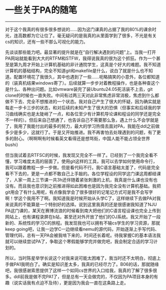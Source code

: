 # 一些关于PA的随笔
---
对于这个我真的有很多很多想说的……因为这门课真的占据了我的80%的课余时光，连高数都为它让位了。毫无疑问的是我真的从里面学到了很多，不光是有关cs的知识，还有一些不那么可视化的能力。

先谈谈那些能力吧。最显著的提升就是在“自行解决遇到的问题”上。当我一打开PA网站就能看到大大的RTFM和STFW，我得说我真的很为这个抓狂。作为一个甚至是第九周才开始上计算机基础的非计通院学生，这真是个好大的难题。我不知道计算机的基础结构，完全不知道git和makefile是什么，说白了就是什么也不知道。配置环境花了我很久，其中也遇到了一些……呃略搞笑的小意外，各位都知道的（装真机结果windows寄了）。后续就算一步步对着教程操作，也是各种查这个是什么、各种出问题。比如vmware装完了装Ubuntu24.05死活装不上去，git clone的时候也一直失败。中间有过两三天对此非常焦虑非常消极，焦虑到什么都做不下去、完全不想推进的一个状态。我对自己产生了很大的怀疑，因为确实就是每走一步卡三步的状态，和对后续的未知产生了很大的恐惧（但事实和后续我的学习曲线确实也是太陡峭了一点，和各位至少有计算机导论课和程设的同学还是完全不一样的）。但后来自己想通了，也告诉自己不需要那么急，遇上什么不会学就是了，我用了我能付出的最多的努力，最大的学习热情去面对PA，我能在ddl之前做多少是多少，这就行了。于是又开始推进。我不再害怕去处理遇到的问题，有了更多的耐心。（啊啊啊有时候看英文看得还是想骂街，中国人能不能占领全世界bushi）

但当我试着去RTFSC的时候，我发现又完全不一样了。已经到了一个我完全看不懂，学习难度太高的层面了。使用git这样的工具，我可以去学如何使用命令行，我可以跟着教程一步一步做。但是看代码不行。我C语言基础太差了，代码是完全看不下去的，更是一点都不敢自己上手敲的。各位学程设的同学这门课这周都结课了，人家一周上三节课一共3h还伴随着紧张刺激的上机，我真是什么课也没有也没有。而且我也意识到之前推进得如此困难也是因为我完全没有计算机基础。我把git用会了有什么用呢，有点像我学会了很多很好的记笔记方式可是我不会写字啊！学这个我用不了啊。我知道我是时候开始从头学C了，这样继续下去做PA对我来说真的不能算是一个特别好的选择。说到这里我真的还是很感谢我知道了NJU PA这门课的，某天在赛博流浪的时候看到南大把他们的C语言程设课也完全上传到网站上，也有课程录屏在b站，甚至还对外开放了他们的OJ系统。我又开始了一段新的、系统性的学习C的旅程。我发现我也可以拥有不输cs学生的学习资源，那就keep going吧，让我一边学C一边继续看nemu的源代码，开始逐渐上手写代码、管理代码，总有一天PA会被我啃下来的，时间还长着呢。待我掌握C的基本语法我就可以继续尝试PA了，争取这个寒假能够学完并做完吧，我会制定合适的学习计划的。

所以，当时陈星举学长说这个对我来说可能太困难了，我当时还不太明白，彻底上手做PA1我明白了。确实是知识差太多，我真的已经尽力了。B06的话，那就随缘吧，我很感谢索思提供了这样一个如同cs世界的入口给我，我真的了解了很多很多。ddl前我是做不完PA1了，但是总有一天会做完的，不仅因为PA项目本身的有趣（说实话我有点迫不及待），更是因为我会一直在这条路上走。